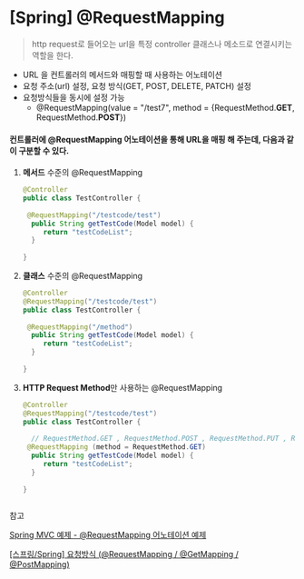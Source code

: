 # [Spring] @RequestMapping

> http request로 들어오는 url을 특정 controller 클래스나 메소드로 연결시키는 역할을 한다.

- URL 을 컨트롤러의 메서드와 매핑할 때 사용하는 어노테이션
- 요청 주소(url) 설정, 요청 방식(GET, POST, DELETE, PATCH) 설정
- 요청방식들을 동시에 설정 가능
  - @RequestMapping(value = "/test7", method = {RequestMethod.**GET**, RequestMethod.**POST**})



#### 컨트롤러에 @RequestMapping 어노테이션을 통해 URL을 매핑 해 주는데, 다음과 같이 구분할 수 있다.

1) **메서드** 수준의 @RequestMapping

   ````java
   @Controller 
   public class TestController {
     
   	@RequestMapping("/testcode/test") 
     public String getTestCode(Model model) { 
        return "testCodeList"; 
     }
     
   }

2) **클래스** 수준의 @RequestMapping

   ````java
   @Controller 
   @RequestMapping("/testcode/test") 
   public class TestController {
     
   	@RequestMapping("/method") 
     public String getTestCode(Model model) { 
        return "testCodeList"; 
     }
     
   }

3) **HTTP Request Method**만 사용하는 @RequestMapping

   ````java
   @Controller 
   @RequestMapping("/testcode/test") 
   public class TestController {
     
     // RequestMethod.GET , RequestMethod.POST , RequestMethod.PUT , RequestMethod.DELETE
   	@RequestMapping (method = RequestMethod.GET)
     public String getTestCode(Model model) { 
        return "testCodeList"; 
     }
     
   }



참고

[Spring MVC 예제 - @RequestMapping 어노테이션 예제](https://woolbro.tistory.com/43 )

[[스프링/Spring] 요청방식 (@RequestMapping / @GetMapping / @PostMapping)](https://eunoia3jy.tistory.com/58)

